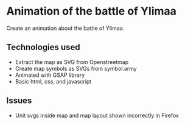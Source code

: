 # Animation of the battle of Ylimaa

Create an animation about the battle of Ylimaa.

## Technologies used

- Extract the map as SVG from Openstreetmap
- Create map symbols as SVGs from symbol.army
- Animated with GSAP library
- Basic html, css, and javascript

## Issues

- Unit svgs inside map and map layout shown incorrectly in Firefox
